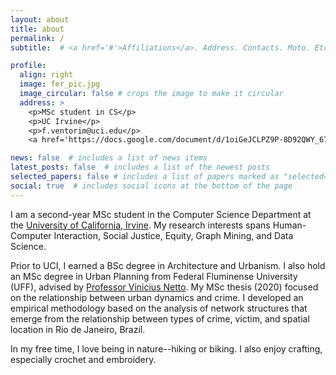 ```yaml
---
layout: about
title: about
permalink: /
subtitle:  # <a href='#'>Affiliations</a>. Address. Contacts. Moto. Etc.

profile:
  align: right
  image: fer_pic.jpg
  image_circular: false # crops the image to make it circular
  address: >
    <p>MSc student in CS</p>
    <p>UC Irvine</p>
    <p>f.ventorim@uci.edu</p>
    <a href='https://docs.google.com/document/d/1oiGeJCLPZ9P-8D92QWY_67XCTLxjzuOn1T5S7pJfWGc/edit?usp=sharing'>CV</a>

news: false  # includes a list of news items
latest_posts: false  # includes a list of the newest posts
selected_papers: false # includes a list of papers marked as "selected={true}"
social: true  # includes social icons at the bottom of the page
---
```


I am a second-year MSc student in the Computer Science Department at the [University of California, Irvine](https://uci.edu/). My research interests spans Human-Computer Interaction, Social Justice, Equity, Graph Mining, and Data Science.

Prior to UCI, I earned a BSc degree in Architecture and Urbanism. I also hold an MSc degree in Urban Planning from Federal Fluminense University (UFF), advised by [Professor Vinicius Netto](https://scholar.google.co.uk/citations?user=wGMsjegAAAAJ&hl=en). My MSc thesis (2020) focused on the relationship between urban dynamics and crime. I developed an empirical methodology based on the analysis of network structures that emerge from the relationship between types of crime, victim, and spatial location in Rio de Janeiro, Brazil.

In my free time, I love being in nature--hiking or biking. I also enjoy crafting, especially crochet and embroidery.

